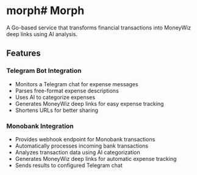 # morph# Morph

A Go-based service that transforms financial transactions into MoneyWiz deep links using AI analysis.

## Features

### Telegram Bot Integration
- Monitors a Telegram chat for expense messages
- Parses free-format expense descriptions
- Uses AI to categorize expenses
- Generates MoneyWiz deep links for easy expense tracking
- Shortens URLs for better sharing

### Monobank Integration
- Provides webhook endpoint for Monobank transactions
- Automatically processes incoming bank transactions
- Analyzes transaction data using AI categorization
- Generates MoneyWiz deep links for automatic expense tracking
- Sends results to configured Telegram chat